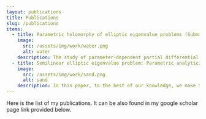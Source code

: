 ```yaml
---
layout: publications
title: Publications
slug: /publications
items:
  - title: Parametric holomorphy of elliptic eigenvalue problems (Submitted)
    image:
      src: /assets/img/work/water.png
      alt: water
    description: The study of parameter-dependent partial differential equations (parametric PDEs) with countably many parameters has been actively studied for the last few decades. In particular, it has been well known that a certain type of parametric holomorphy of the PDE solutions allows the application of deep neural networks without encountering the curse of dimensionality. This paper aims to propose a general framework for verifying the desired parametric holomorphy by utilizing the bounds on parametric derivatives. The framework is illustrated with examples of parametric elliptic eigenvalue problems (EVPs), encompassing both linear and semilinear cases. As the results, it will be shown that the ground eigenpairs have the desired holomorphy. Furthermore, under the same conditions, improved bounds for the mixed derivatives of the ground eigenpairs are derived. These bounds are well known to take a crucial role in the error analysis of quasi-Monte Carlo methods.
  - title: Semilinear elliptic eigenvalue problem: Parametric analyticity and the uncertainty quantification
    image:
      src: /assets/img/work/sand.png
      alt: sand
    description: In this paper, to the best of our knowledge, we make the first attempt at studying the parametric semilinear elliptic eigenvalue problems with the parametric coefficient and some power-type nonlinearities. The parametric coefficient is assumed to have an affine dependence on the countably many parameters with an appropriate class of sequences of functions. In this paper, we obtain the upper bound estimation for the mixed derivatives of the ground eigenpairs that has the same form obtained recently for the linear eigenvalue problem. The three most essential ingredients for this estimation are the parametric analyticity of the ground eigenpairs, the uniform boundedness of the ground eigenpairs, and the uniform positive differences between ground eigenvalues of linear operators. All these three ingredients need new techniques and a careful investigation of the nonlinear eigenvalue problem that will be presented in this paper. As an application, considering each parameter as a uniformly distributed random variable, we estimate the expectation of the eigenpairs using a randomly shifted quasi-Monte Carlo lattice rule and show the dimension-independent error bound.
---
```


Here is the list of my publications. It can be also found in my google scholar page link provided below.
<br />
<br />
